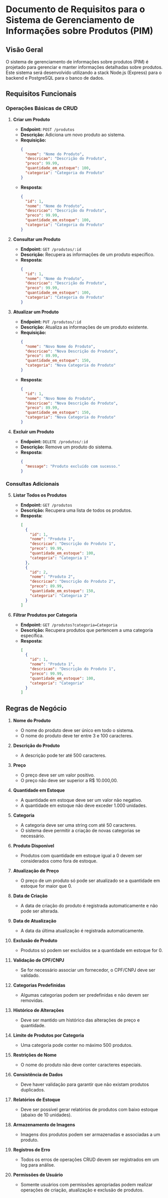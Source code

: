 # Documento de Requisitos para o Sistema de Gerenciamento de Informações sobre Produtos (PIM)

## Visão Geral

O sistema de gerenciamento de informações sobre produtos (PIM) é projetado para gerenciar e manter informações detalhadas sobre produtos. Este sistema será desenvolvido utilizando a stack Node.js (Express) para o backend e PostgreSQL para o banco de dados.

## Requisitos Funcionais

### Operações Básicas de CRUD

1. **Criar um Produto**
   - **Endpoint:** `POST /produtos`
   - **Descrição:** Adiciona um novo produto ao sistema.
   - **Requisição:**
     ```json
     {
       "nome": "Nome do Produto",
       "descricao": "Descrição do Produto",
       "preco": 99.99,
       "quantidade_em_estoque": 100,
       "categoria": "Categoria do Produto"
     }
     ```
   - **Resposta:**
     ```json
     {
       "id": 1,
       "nome": "Nome do Produto",
       "descricao": "Descrição do Produto",
       "preco": 99.99,
       "quantidade_em_estoque": 100,
       "categoria": "Categoria do Produto"
     }
     ```

2. **Consultar um Produto**
   - **Endpoint:** `GET /produtos/:id`
   - **Descrição:** Recupera as informações de um produto específico.
   - **Resposta:**
     ```json
     {
       "id": 1,
       "nome": "Nome do Produto",
       "descricao": "Descrição do Produto",
       "preco": 99.99,
       "quantidade_em_estoque": 100,
       "categoria": "Categoria do Produto"
     }
     ```

3. **Atualizar um Produto**
   - **Endpoint:** `PUT /produtos/:id`
   - **Descrição:** Atualiza as informações de um produto existente.
   - **Requisição:**
     ```json
     {
       "nome": "Novo Nome do Produto",
       "descricao": "Nova Descrição do Produto",
       "preco": 89.99,
       "quantidade_em_estoque": 150,
       "categoria": "Nova Categoria do Produto"
     }
     ```
   - **Resposta:**
     ```json
     {
       "id": 1,
       "nome": "Novo Nome do Produto",
       "descricao": "Nova Descrição do Produto",
       "preco": 89.99,
       "quantidade_em_estoque": 150,
       "categoria": "Nova Categoria do Produto"
     }
     ```

4. **Excluir um Produto**
   - **Endpoint:** `DELETE /produtos/:id`
   - **Descrição:** Remove um produto do sistema.
   - **Resposta:**
     ```json
     {
       "message": "Produto excluído com sucesso."
     }
     ```

### Consultas Adicionais

5. **Listar Todos os Produtos**
   - **Endpoint:** `GET /produtos`
   - **Descrição:** Recupera uma lista de todos os produtos.
   - **Resposta:**
     ```json
     [
       {
         "id": 1,
         "nome": "Produto 1",
         "descricao": "Descrição do Produto 1",
         "preco": 99.99,
         "quantidade_em_estoque": 100,
         "categoria": "Categoria 1"
       },
       {
         "id": 2,
         "nome": "Produto 2",
         "descricao": "Descrição do Produto 2",
         "preco": 89.99,
         "quantidade_em_estoque": 150,
         "categoria": "Categoria 2"
       }
     ]
     ```

6. **Filtrar Produtos por Categoria**
   - **Endpoint:** `GET /produtos?categoria=Categoria`
   - **Descrição:** Recupera produtos que pertencem a uma categoria específica.
   - **Resposta:**
     ```json
     [
       {
         "id": 1,
         "nome": "Produto 1",
         "descricao": "Descrição do Produto 1",
         "preco": 99.99,
         "quantidade_em_estoque": 100,
         "categoria": "Categoria"
       }
     ]
     ```

## Regras de Negócio

1. **Nome do Produto**
   - O nome do produto deve ser único em todo o sistema.
   - O nome do produto deve ter entre 3 e 100 caracteres.

2. **Descrição do Produto**
   - A descrição pode ter até 500 caracteres.

3. **Preço**
   - O preço deve ser um valor positivo.
   - O preço não deve ser superior a R$ 10.000,00.

4. **Quantidade em Estoque**
   - A quantidade em estoque deve ser um valor não negativo.
   - A quantidade em estoque não deve exceder 1.000 unidades.

5. **Categoria**
   - A categoria deve ser uma string com até 50 caracteres.
   - O sistema deve permitir a criação de novas categorias se necessário.

6. **Produto Disponível**
   - Produtos com quantidade em estoque igual a 0 devem ser considerados como fora de estoque.

7. **Atualização de Preço**
   - O preço de um produto só pode ser atualizado se a quantidade em estoque for maior que 0.

8. **Data de Criação**
   - A data de criação do produto é registrada automaticamente e não pode ser alterada.

9. **Data de Atualização**
   - A data da última atualização é registrada automaticamente.

10. **Exclusão de Produto**
    - Produtos só podem ser excluídos se a quantidade em estoque for 0.

11. **Validação de CPF/CNPJ**
    - Se for necessário associar um fornecedor, o CPF/CNPJ deve ser validado.

12. **Categorias Predefinidas**
    - Algumas categorias podem ser predefinidas e não devem ser removidas.

13. **Histórico de Alterações**
    - Deve ser mantido um histórico das alterações de preço e quantidade.

14. **Limite de Produtos por Categoria**
    - Uma categoria pode conter no máximo 500 produtos.

15. **Restrições de Nome**
    - O nome do produto não deve conter caracteres especiais.

16. **Consistência de Dados**
    - Deve haver validação para garantir que não existam produtos duplicados.

17. **Relatórios de Estoque**
    - Deve ser possível gerar relatórios de produtos com baixo estoque (abaixo de 10 unidades).

18. **Armazenamento de Imagens**
    - Imagens dos produtos podem ser armazenadas e associadas a um produto.

19. **Registros de Erro**
    - Todos os erros de operações CRUD devem ser registrados em um log para análise.

20. **Permissões de Usuário**
    - Somente usuários com permissões apropriadas podem realizar operações de criação, atualização e exclusão de produtos.

